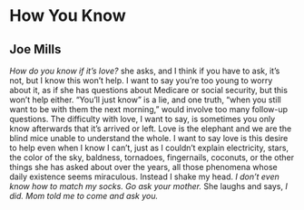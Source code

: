 # How You Know
## Joe Mills
_How do you know if it’s love?_ she asks,
and I think if you have to ask, it’s not,
but I know this won’t help. I want to say
you’re too young to worry about it,
as if she has questions about Medicare
or social security, but this won’t help either.
“You’ll just know” is a lie, and one truth,
“when you still want to be with them
the next morning,” would involve too
many follow-up questions. The difficulty
with love, I want to say, is sometimes
you only know afterwards that it’s arrived
or left. Love is the elephant and we
are the blind mice unable to understand
the whole. I want to say love is this
desire to help even when I know I can’t,
just as I couldn’t explain electricity, stars,
the color of the sky, baldness, tornadoes,
fingernails, coconuts, or the other things
she has asked about over the years, all
those phenomena whose daily existence
seems miraculous. Instead I shake my head.
_I don’t even know how to match my socks._
 _Go ask your mother._ She laughs and says,
_I did. Mom told me to come and ask you._